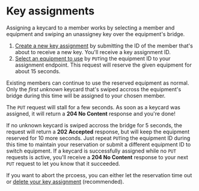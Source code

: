 # Key assignments

Assigning a keycard to a member works by selecting a member and equipment and swiping an unassigney key over the equipment's bridge.

1. [Create a new key assignment](https://fabman.io/api/v1/documentation#!/key-assignments/postApiV1Keyassignments) by submitting the ID of the member that's about to receive a new key. You'll receive a key assignment ID.
2. [Select an equipment to use](https://fabman.io/api/v1/documentation#!/key-assignments/putApiV1KeyassignmentsId) by `PUT`ing the equipment ID to your assignment endpoint. This request will reserve the given equipment for about 15 seconds.

Existing members can continue to use the reserved equipment as normal. Only the _first unknown_ keycard that's swiped accross the equipment's bridge during this time will be assigned to your chosen member.


The `PUT` request will stall for a few seconds. As soon as a keycard was assigned, it will return a **204 No Content** response and you're done!

If no unknown keycard is swiped accross the bridge for 5 seconds, the request will return a **202 Accepted** response, but will keep the equipment reserved for 10 more seconds. Just repeat `PUT`ing the equipment ID during this time to maintain your reservation or submit a different equipment ID to switch equipment. If a keycard is successfully assigned while no `PUT` requests is active, you'll receive a **204 No Content** response to your next `PUT` request to let you know that it succeeded.

If you want to abort the prcoess, you can either let the reservation time out or [delete your key assignment](https://fabman.io/api/v1/documentation#!/key-assignments/deleteApiV1KeyassignmentsId) (recommended).
